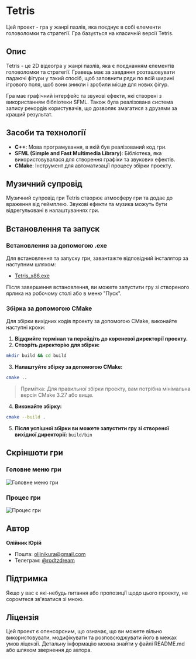 # Tetris

Цей проект - гра у жанрі пазлів, яка поєднує в собі елементи головоломки та стратегії. Гра базується на класичній версії Tetris.

## Опис

Tetris - це 2D відеогра у жанрі пазлів, яка є поєднанням елементів головоломки та стратегії. Гравець має за завдання розташовувати падаючі фігури у такий спосіб, щоб заповнити ряди по всій ширині ігрового поля, щоб вони зникли і зробили місце для нових фігур.

Гра має графічний інтерфейс та звукові ефекти, які створені з використанням бібліотеки SFML. Також була реалізована система запису рекордів користувачів, що дозволяє змагатися з друзями за кращий результат.

## Засоби та технології

- **C++**: Мова програмування, в якій був реалізований код гри.
- **SFML (Simple and Fast Multimedia Library)**: Бібліотека, яка використовувалася для створення графіки та звукових ефектів.
- **CMake**: Інструмент для автоматизації процесу збірки проекту.

## Музичний супровід

Музичний супровід гри Tetris створює атмосферу гри та додає до враження від геймплею. Звукові ефекти та музика можуть бути відрегульовані в налаштуваннях гри.

## Встановлення та запуск

### Встановлення за допомогою .exe

Для встановлення та запуску гри, завантажте відповідний інсталятор за наступним шляхом:

- [Tetris_x86.exe](https://github.com/Rodtzdream/Tetris/tree/main/bin)

Після завершення встановлення, ви можете запустити гру зі створеного ярлика на робочому столі або в меню "Пуск".

### Збірка за допомогою CMake

Для збірки вихідних кодів проекту за допомогою CMake, виконайте наступні кроки:

1. **Відкрийте термінал та перейдіть до кореневої директорії проекту.**
2. **Створіть директорію для збірки:**

```bash
mkdir build && cd build
```

3. **Налаштуйте збірку за допомогою CMake:**

```bash
cmake ..
```

> Примітка: Для правильної збірки проекту, вам потрібна мінімальна версія CMake 3.27 або вище.

4. **Виконайте збірку:**

```bash
cmake --build .
```

5. **Після успішної збірки ви можете запустити гру зі створеної вихідної директорії:** `build/bin`

## Скріншоти гри

### Головне меню гри

![Головне меню гри](https://imgur.com/wMNzctY.png)

### Процес гри

![Процес гри](https://imgur.com/qBzcNyd.png)

## Автор

**Олійник Юрій**

- Пошта: <olijnikura@gmail.com>
- Телеграм: [@rodtzdream](https://t.me/rodtzdream)

## Підтримка

Якщо у вас є які-небудь питання або пропозиції щодо цього проекту, не соромтеся зв'язатися зі мною.

## Ліцензія

Цей проект є опенсорсним, що означає, що ви можете вільно використовувати, модифікувати та розповсюджувати його в межах умов ліцензії. Детальну інформацію можна знайти у файлі README.md або шляхом звернення до автора.
